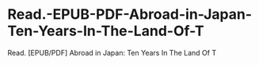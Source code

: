 # Read.-EPUB-PDF-Abroad-in-Japan-Ten-Years-In-The-Land-Of-T
Read. [EPUB/PDF] Abroad in Japan: Ten Years In The Land Of T
